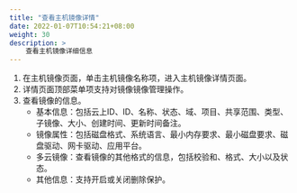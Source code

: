 ```yaml
---
title: "查看主机镜像详情"
date: 2022-01-07T10:54:21+08:00
weight: 30
description: >
    查看主机镜像详细信息
---
```



1. 在主机镜像页面，单击主机镜像名称项，进入主机镜像详情页面。
2. 详情页面顶部菜单项支持对镜像镜像管理操作。
3. 查看镜像的信息。
     - 基本信息：包括云上ID、ID、名称、状态、域、项目、共享范围、类型、子镜像、大小、创建时间、更新时间备注。
     - 镜像属性：包括磁盘格式、系统语言、最小内存要求、最小磁盘要求、磁盘驱动、网卡驱动、应用平台。
     - 多云镜像：查看镜像的其他格式的信息，包括校验和、格式、大小以及状态。
     - 其他信息：支持开启或关闭删除保护。